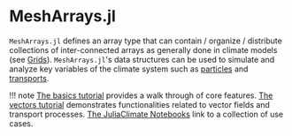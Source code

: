 # MeshArrays.jl

`MeshArrays.jl` defines an array type that can contain / organize / distribute collections of inter-connected arrays as generally done in climate models (see [Grids](@ref)). `MeshArrays.jl`'s data structures can be used to simulate and analyze key variables of the climate system such as [particles](https://doi.org/10.21105/joss.02813) and [transports](https://doi.org/10.1038/s41561-019-0333-7).

!!! note
    [The basics tutorial](tutorials/basics.html) provides a walk through of core features. [The vectors tutorial](tutorials/vectors.html) demonstrates functionalities related to vector fields and transport processes. [The JuliaClimate Notebooks](https://juliaclimate.github.io/GlobalOceanNotebooks/) link to a collection of use cases.

